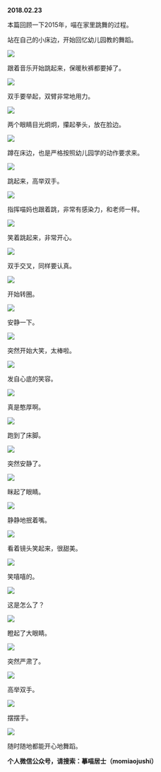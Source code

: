 
          
            
**2018.02.23**

本篇回顾一下2015年，喵在家里跳舞的过程。

站在自己的小床边，开始回忆幼儿园教的舞蹈。




![](//upload-images.jianshu.io/upload_images/51001-670097d0b4c88c6e.jpg)




跟着音乐开始跳起来，保暖秋裤都要掉了。




![](//upload-images.jianshu.io/upload_images/51001-882835ab9d68a41a.jpg)




双手要举起，双臂非常地用力。




![](//upload-images.jianshu.io/upload_images/51001-178c7dc1029a5d7f.jpg)




两个眼睛目光炯炯，攥起拳头，放在脸边。




![](//upload-images.jianshu.io/upload_images/51001-cd4c0c7a10bfc7cf.jpg)




蹲在床边，也是严格按照幼儿园学的动作要求来。




![](//upload-images.jianshu.io/upload_images/51001-f89f8b2182701cbe.jpg)




跳起来，高举双手。




![](//upload-images.jianshu.io/upload_images/51001-b934ede7caa6cb7c.jpg)




指挥喵妈也跟着跳，非常有感染力，和老师一样。




![](//upload-images.jianshu.io/upload_images/51001-826d512c1a81cd4d.jpg)




笑着跳起来，非常开心。




![](//upload-images.jianshu.io/upload_images/51001-6c17db5049a13fe5.jpg)




双手交叉，同样要认真。




![](//upload-images.jianshu.io/upload_images/51001-c39a9dc4e884cbeb.jpg)




开始转圈。




![](//upload-images.jianshu.io/upload_images/51001-d068e7580e436c07.jpg)




安静一下。




![](//upload-images.jianshu.io/upload_images/51001-a020144cd6ba0a65.jpg)




突然开始大笑，太棒啦。




![](//upload-images.jianshu.io/upload_images/51001-9db47b9e37428b5b.jpg)




发自心底的笑容。




![](//upload-images.jianshu.io/upload_images/51001-e86e311495b4e5b8.jpg)




真是憨厚啊。




![](//upload-images.jianshu.io/upload_images/51001-5f3a6ce7fa45627e.jpg)




跑到了床脚。




![](//upload-images.jianshu.io/upload_images/51001-3e78af32312a5988.jpg)




突然安静了。




![](//upload-images.jianshu.io/upload_images/51001-0b0d6d1c2f211735.jpg)




眯起了眼睛。




![](//upload-images.jianshu.io/upload_images/51001-4514e013edfd82d7.jpg)




静静地抿着嘴。




![](//upload-images.jianshu.io/upload_images/51001-4f693c8fb8fb244f.jpg)




看着镜头笑起来，很甜美。




![](//upload-images.jianshu.io/upload_images/51001-360f0190a8336dc7.jpg)




笑嘻嘻的。




![](//upload-images.jianshu.io/upload_images/51001-95cee9a5bf3cde13.jpg)




这是怎么了？




![](//upload-images.jianshu.io/upload_images/51001-66dace5a511fa18d.jpg)




瞪起了大眼睛。




![](//upload-images.jianshu.io/upload_images/51001-e1f28523e69003b5.jpg)




突然严肃了。




![](//upload-images.jianshu.io/upload_images/51001-871317de6b7f7c63.jpg)




高举双手。




![](//upload-images.jianshu.io/upload_images/51001-149d7d06c451109e.jpg)




摆摆手。




![](//upload-images.jianshu.io/upload_images/51001-a14a0a4b68ac4f97.jpg)




随时随地都能开心地舞蹈。


**个人微信公众号，请搜索：摹喵居士（momiaojushi）**

          
        